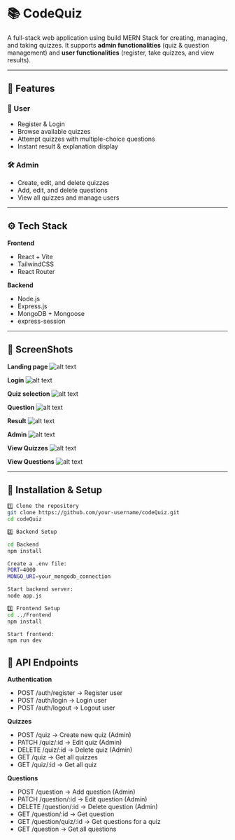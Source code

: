 # 📚 CodeQuiz

A full-stack web application using build MERN Stack for creating, managing, and taking quizzes.
It supports **admin functionalities** (quiz & question management) and **user functionalities** (register, take quizzes, and view results).

---

## 🚀 Features

### 👤 User
- Register & Login
- Browse available quizzes
- Attempt quizzes with multiple-choice questions
- Instant result & explanation display

### 🛠️ Admin
- Create, edit, and delete quizzes
- Add, edit, and delete questions
- View all quizzes and manage users

---


## ⚙️ Tech Stack

**Frontend**
- React + Vite
- TailwindCSS
- React Router

**Backend**
- Node.js
- Express.js
- MongoDB + Mongoose
- express-session

---

## 📸 ScreenShots

**Landing page**
![alt text](./codeQuiz//screenshots/landing.png)

**Login**
![alt text](./codeQuiz/screenshots/login.png)

**Quiz selection**
![alt text](./codeQuiz/screenshots/quizSelection.png)

**Question**
![alt text](./codeQuiz/screenshots/question.png)

**Result**
![alt text](./codeQuiz/screenshots/result.png)

**Admin**
![alt text](./codeQuiz/screenshots/admin.png)

**View Quizzes**
![alt text](./codeQuiz/screenshots/viewQuiz.png)

**View Questions**
![alt text](./codeQuiz/screenshots/viewUser.png)

---

## 🔧 Installation & Setup

```bash
1️⃣ Clone the repository
git clone https://github.com/your-username/codeQuiz.git
cd codeQuiz

2️⃣ Backend Setup

cd Backend
npm install

Create a .env file:
PORT=4000
MONGO_URI=your_mongodb_connection

Start backend server:
node app.js

3️⃣ Frontend Setup
cd ../Frontend
npm install

Start frontend:
npm run dev


```

## 📌 API Endpoints
**Authentication**
- POST /auth/register → Register user
- POST /auth/login → Login user
- POST /auth/logout → Logout user

**Quizzes**
- POST /quiz → Create new quiz (Admin)
- PATCH /quiz/:id → Edit quiz (Admin)
- DELETE /quiz/:id → Delete quiz (Admin)
- GET /quiz → Get all quizzes
- GET /quiz/:id → Get all quiz

**Questions**
- POST /question → Add question (Admin)
- PATCH /question/:id → Edit question (Admin)
- DELETE /question/:id → Delete question (Admin)
- GET /question/:id → Get question
- GET /question/quiz/:id → Get questions for a quiz
- GET /question → Get all questions
